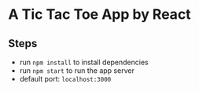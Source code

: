 # A Tic Tac Toe App by React

## Steps
- run `npm install` to install dependencies
- run `npm start` to run the app server
- default port: `localhost:3000`